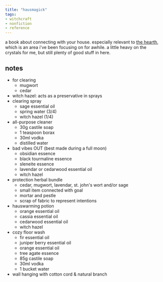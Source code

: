 ```yaml
---
title: "hausmagick"
tags:
- witchcraft
- nonfiction
- reference
---
```


a book about connecting with your house. especially relevant to [the hearth](maintain%20the%20hearth.md), which is an area i've been focusing on for awhile. a little heavy on the crystals for me, but still plenty of good stuff in here.

## notes

- for clearing
	- mugwort
	- cedar
- witch hazel: acts as a preservative in sprays
- clearing spray
	- sage essential oil
	- spring water (3/4)
	- witch hazel (1/4)
- all-purpose cleaner
	- 30g castile soap
	- 1 teaspoon borax
	- 30ml vodka
	- distilled water
- bad vibes OUT (best made during a full moon)
	- obsidian essence
	- black tourmaline essence
	- sleneite essence
	- lavendar or cedarwood essential oil
	- witch hazel
- protection herbal bundle
	- cedar, mugwort, lavendar, st. john's wort and/or sage
	- small item connected with goal
	- mortar and pestle
	- scrap of fabric to represent intentions
- hauswarming potion
	- orange essential oil
	- cassia essential oil
	- cedarwood essential oil
	- witch hazel
- cozy floor wash
	- fir essential oil
	- juniper berry essential oil
	- orange essential oil
	- tree agate essence
	- 85g castile soap
	- 30ml vodka
	- 1 bucket water
- wall hanging with cotton cord & natural branch